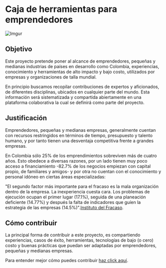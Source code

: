 # Caja de herramientas para emprendedores

![Imgur](http://i.imgur.com/7ZEyrIb.jpg)

## Objetivo
Este proyecto pretende poner al alcance de emprendedores, pequeñas y medianas industrias de países en desarrollo como Colombia,  experiencias, conocimiento y herramientas de alto impacto y bajo costo, utilizados por empresas y organizaciones de talla mundial. 

En principio buscamos recopilar contribuciones de expertos y aficionados, de diferentes disciplinas, ubicados en cualquier parte del mundo. Esta información será sistematizada y compartida abiertamente en una plataforma colaborativa la cual se definirá como parte del proyecto.

## Justificación
Emprendedores, pequeñas y medianas empresas, generalmente cuentan con recursos restringidos en términos de tiempo, presupuesto y talento humano, y por tanto  tienen una desventaja competitiva frente a grandes empresas. 

En Colombia sólo 25% de los emprendimientos sobreviven más de cuatro años. Esto obedece a diversas razones, por un lado tienen muy poco acceso a financiamiento -82.7% de los negocios empiezan con capital propio, de familiares y amigos- y por otra no cuentan con el conocimiento y personal idóneo en ciertas áreas especializadas:

"El segundo factor más importante para el fracaso es la mala organización dentro de la empresa. La inexperiencia cuesta cara. Los problemas de ejecución ocupan el primer lugar (17.1%), seguida de una planeación deficiente (14.77%) y después la falta de indicadores que guíen la estrategia de las empresas (14.5%)".[Instituto del Fracaso](http://thefailureinstitute.com/colombia-research/).

## Cómo contribuir

La principal forma de contribuir a este proyecto, es compartiendo experiencias, casos de éxito, herramientas, tecnologías de bajo (o cero) costo y buenas prácticas que puedan ser adaptadas por emprendedores, pequeñas y medianas empresas. 

Para entender mejor cómo puedes contribuir [haz click aquí](CONTRIBUIR.md).

